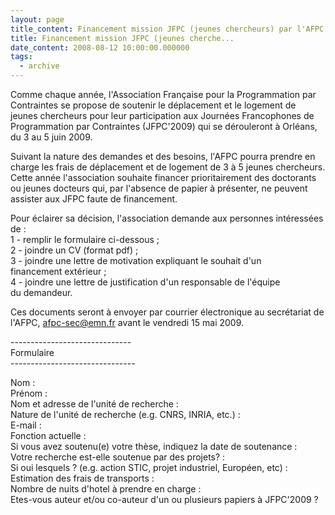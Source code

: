```yaml
---
layout: page
title_content: Financement mission JFPC (jeunes chercheurs) par l'AFPC
title: Financement mission JFPC (jeunes cherche...
date_content: 2008-08-12 10:00:00.000000
tags:
  - archive
---
```

Comme chaque année, l'Association Française pour la Programmation par
Contraintes se propose de soutenir le déplacement et le logement de jeunes
chercheurs pour leur participation aux Journées Francophones de Programmation
par Contraintes (JFPC'2009) qui se dérouleront à Orléans, du 3 au 5 juin 2009.



Suivant la nature des demandes et des besoins, l'AFPC pourra prendre en charge
les frais de déplacement et de logement de 3 à 5 jeunes chercheurs. Cette
année l'association souhaite financer prioritairement des doctorants ou jeunes
docteurs qui, par l'absence de papier à présenter, ne peuvent assister aux
JFPC faute de financement.  
  
Pour éclairer sa décision, l'association demande aux personnes intéressées de
:  
1 - remplir le formulaire ci-dessous ;  
2 - joindre un CV (format pdf) ;  
3 - joindre une lettre de motivation expliquant le souhait d'un  
financement extérieur ;  
4 - joindre une lettre de justification d'un responsable de l'équipe  
du demandeur.  
  
Ces documents seront à envoyer par courrier électronique au secrétariat de
l'AFPC, afpc-sec@emn.fr avant le vendredi 15 mai 2009.  
  
\------------------------------  
Formulaire  
\-------------------------------  
  
Nom :  
Prénom :  
Nom et adresse de l'unité de recherche :  
Nature de l'unité de recherche (e.g. CNRS, INRIA, etc.) :  
E-mail :  
Fonction actuelle :  
Si vous avez soutenu(e) votre thèse, indiquez la date de soutenance :  
Votre recherche est-elle soutenue par des projets? :  
Si oui lesquels ? (e.g. action STIC, projet industriel, Européen, etc) :  
Estimation des frais de transports :  
Nombre de nuits d'hotel à prendre en charge :  
Etes-vous auteur et/ou co-auteur d'un ou plusieurs papiers à JFPC'2009 ?

